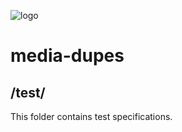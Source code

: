 ![logo](https://raw.githubusercontent.com/yafp/media-dupes/master/.github/logo/128x128.png)

# media-dupes

## /test/

This folder contains test specifications.

